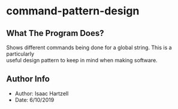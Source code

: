 # command-pattern-design

## What The Program Does?
Shows different commands being done for a global string. This is a particularly\
useful design pattern to keep in mind when making software.

## Author Info
- Author: Isaac Hartzell
- Date: 6/10/2019
